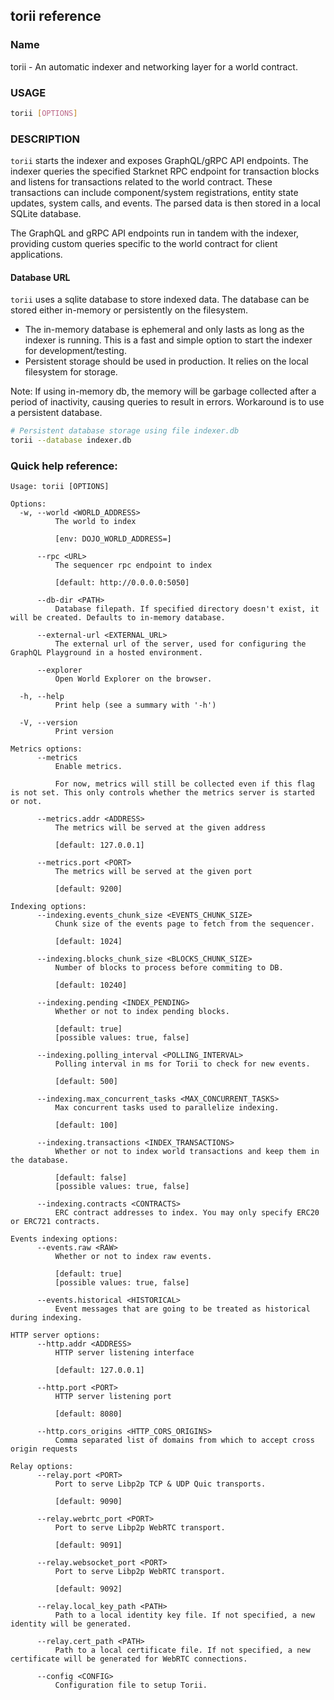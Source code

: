 ## torii reference

### Name

torii - An automatic indexer and networking layer for a world contract.

### USAGE

```sh
torii [OPTIONS]
```

### DESCRIPTION

`torii` starts the indexer and exposes GraphQL/gRPC API endpoints. The indexer queries the specified Starknet RPC endpoint for transaction blocks and listens for transactions related to the world contract. These transactions can include component/system registrations, entity state updates, system calls, and events. The parsed data is then stored in a local SQLite database.

The GraphQL and gRPC API endpoints run in tandem with the indexer, providing custom queries specific to the world contract for client applications.

#### Database URL

`torii` uses a sqlite database to store indexed data. The database can be stored either in-memory or persistently on the filesystem.

-   The in-memory database is ephemeral and only lasts as long as the indexer is running. This is a fast and simple option to start the indexer for development/testing.
-   Persistent storage should be used in production. It relies on the local filesystem for storage.

Note: If using in-memory db, the memory will be garbage collected after a period of inactivity, causing queries to result in errors. Workaround is to use a persistent database.

```sh
# Persistent database storage using file indexer.db
torii --database indexer.db
```

### Quick help reference:

```
Usage: torii [OPTIONS]

Options:
  -w, --world <WORLD_ADDRESS>
          The world to index
          
          [env: DOJO_WORLD_ADDRESS=]

      --rpc <URL>
          The sequencer rpc endpoint to index
          
          [default: http://0.0.0.0:5050]

      --db-dir <PATH>
          Database filepath. If specified directory doesn't exist, it will be created. Defaults to in-memory database.

      --external-url <EXTERNAL_URL>
          The external url of the server, used for configuring the GraphQL Playground in a hosted environment.

      --explorer
          Open World Explorer on the browser.

  -h, --help
          Print help (see a summary with '-h')

  -V, --version
          Print version

Metrics options:
      --metrics
          Enable metrics.
          
          For now, metrics will still be collected even if this flag is not set. This only controls whether the metrics server is started or not.

      --metrics.addr <ADDRESS>
          The metrics will be served at the given address
          
          [default: 127.0.0.1]

      --metrics.port <PORT>
          The metrics will be served at the given port
          
          [default: 9200]

Indexing options:
      --indexing.events_chunk_size <EVENTS_CHUNK_SIZE>
          Chunk size of the events page to fetch from the sequencer.
          
          [default: 1024]

      --indexing.blocks_chunk_size <BLOCKS_CHUNK_SIZE>
          Number of blocks to process before commiting to DB.
          
          [default: 10240]

      --indexing.pending <INDEX_PENDING>
          Whether or not to index pending blocks.
          
          [default: true]
          [possible values: true, false]

      --indexing.polling_interval <POLLING_INTERVAL>
          Polling interval in ms for Torii to check for new events.
          
          [default: 500]

      --indexing.max_concurrent_tasks <MAX_CONCURRENT_TASKS>
          Max concurrent tasks used to parallelize indexing.
          
          [default: 100]

      --indexing.transactions <INDEX_TRANSACTIONS>
          Whether or not to index world transactions and keep them in the database.
          
          [default: false]
          [possible values: true, false]

      --indexing.contracts <CONTRACTS>
          ERC contract addresses to index. You may only specify ERC20 or ERC721 contracts.

Events indexing options:
      --events.raw <RAW>
          Whether or not to index raw events.
          
          [default: true]
          [possible values: true, false]

      --events.historical <HISTORICAL>
          Event messages that are going to be treated as historical during indexing.

HTTP server options:
      --http.addr <ADDRESS>
          HTTP server listening interface
          
          [default: 127.0.0.1]

      --http.port <PORT>
          HTTP server listening port
          
          [default: 8080]

      --http.cors_origins <HTTP_CORS_ORIGINS>
          Comma separated list of domains from which to accept cross origin requests

Relay options:
      --relay.port <PORT>
          Port to serve Libp2p TCP & UDP Quic transports.
          
          [default: 9090]

      --relay.webrtc_port <PORT>
          Port to serve Libp2p WebRTC transport.
          
          [default: 9091]

      --relay.websocket_port <PORT>
          Port to serve Libp2p WebRTC transport.
          
          [default: 9092]

      --relay.local_key_path <PATH>
          Path to a local identity key file. If not specified, a new identity will be generated.

      --relay.cert_path <PATH>
          Path to a local certificate file. If not specified, a new certificate will be generated for WebRTC connections.

      --config <CONFIG>
          Configuration file to setup Torii.
```